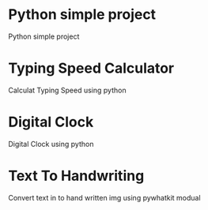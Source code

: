 # Python simple project 

Python simple project



# Typing Speed Calculator

  Calculat Typing Speed using python

# Digital Clock 

  Digital Clock using python

# Text To Handwriting

  Convert text in to hand written img using pywhatkit modual
